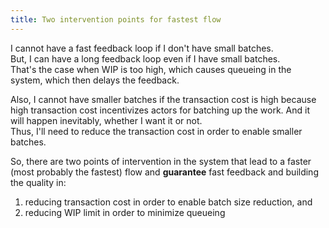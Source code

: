 ```yaml
---
title: Two intervention points for fastest flow
---
```

I cannot have a fast feedback loop if I don't have small batches.  
But, I can have a long feedback loop even if I have small batches.  
That's the case when WIP is too high, which causes queueing in the system, which then delays the feedback.  

Also, I cannot have smaller batches if the transaction cost is high because high transaction cost incentivizes actors for batching up the work. And it will happen inevitably, whether I want it or not.  
Thus, I'll need to reduce the transaction cost in order to enable smaller batches.  

So, there are two points of intervention in the system that lead to a faster (most probably the fastest) flow and __guarantee__ fast feedback and building the quality in:  
1. reducing transaction cost in order to enable batch size reduction, and
2. reducing WIP limit in order to minimize queueing
